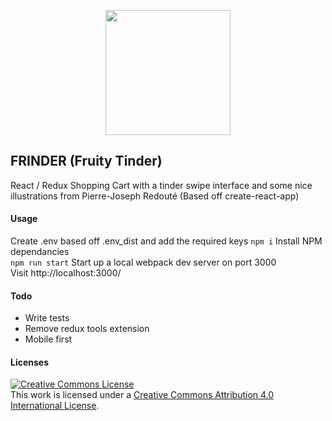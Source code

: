 <p align="center">
    <img src="https://www.janeausten.co.uk/wp-content/uploads/2015/06/Rosa_centifolia_foliacea_17.jpg" width="200" />
</p>

## FRINDER (Fruity Tinder)

React / Redux Shopping Cart with a tinder swipe interface and some nice illustrations from Pierre-Joseph Redouté (Based off create-react-app)

#### Usage
Create .env based off .env_dist and add the required keys
`npm i` Install NPM dependancies<br/>
`npm run start` Start up a local webpack dev server on port 3000<br/>
Visit http://localhost:3000/

#### Todo
- Write tests
- Remove redux tools extension
- Mobile first

#### Licenses
<a rel="license" href="http://creativecommons.org/licenses/by/4.0/"><img alt="Creative Commons License" style="border-width:0" src="https://i.creativecommons.org/l/by/4.0/88x31.png" /></a><br />This work is licensed under a <a rel="license" href="http://creativecommons.org/licenses/by/4.0/">Creative Commons Attribution 4.0 International License</a>.
